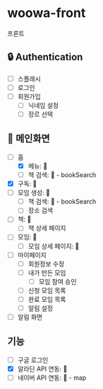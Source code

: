 # woowa-front
프론트

## 🔒 Authentication
- [ ] 스플래시
- [ ] 로그인
- [ ] 회원가입
    - [ ] 닉네임 설정
    - [ ] 장르 선택

## 📌 메인화면
- [ ] 홈
  - [X] 메뉴: 💙
  - [ ] 책 검색: 💙 - bookSearch
- [x] 구독: 💙
- [ ] 모임 생성: 💙
    - [ ] 책 검색: 💙 - bookSearch
    - [ ] 장소 검색
- [ ] 책: 💙
    - [ ] 책 상세 페이지
- [ ] 모임: 💙
    - [ ] 모임 상세 페이지: 💙
- [ ] 마이페이지
    - [ ] 회원정보 수정
    - [ ] 내가 만든 모임
        - [ ] 모임 참여 승인
    - [ ] 신청 모임 목록
    - [ ] 완료 모임 목록
    - [ ] 알림 설정
- [ ] 알림 화면

## 기능
- [ ] 구글 로그인
- [X] 알라딘 API 연동: 💙
- [ ] 네이버 API 연동: 💙 - map